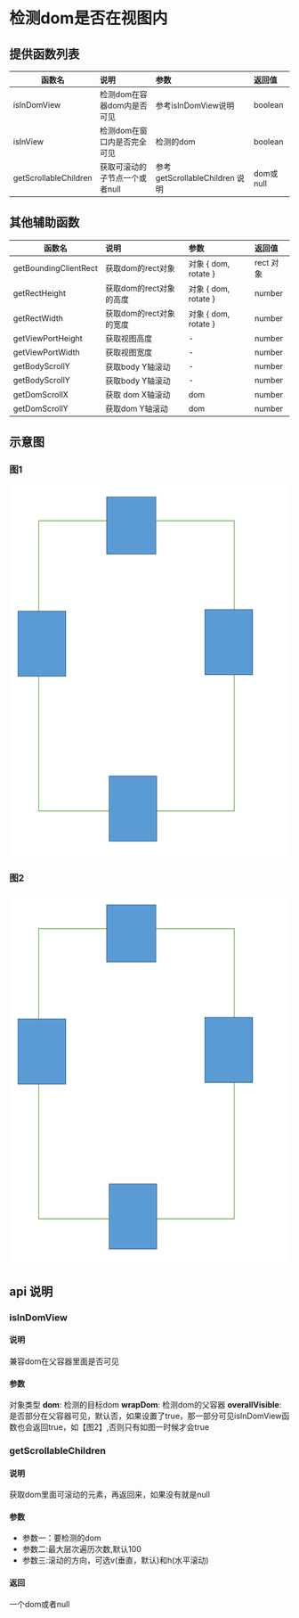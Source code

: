 # 检测dom是否在视图内

## 提供函数列表
| 函数名        | 说明    |  参数  | 返回值|
| --------     | :-----   | :----|:----|
| isInDomView   | 检测dom在容器dom内是否可见      |   参考isInDomView说明   | boolean|
| isInView        | 检测dom在窗口内是否完全可见    |   检测的dom   | boolean|
| getScrollableChildren |获取可滚动的子节点一个或者null |参考 getScrollableChildren 说明|dom或null|

## 其他辅助函数
| 函数名        | 说明    |  参数  |返回值|
| --------     | :-----   | :---- |:----|
| getBoundingClientRect   |   获取dom的rect对象    | 对象  { dom, rotate }   | rect 对象|
| getRectHeight        |   获取dom的rect对象的高度  |  对象 { dom, rotate }    | number|
| getRectWidth        |   获取dom的rect对象的宽度  |  对象  { dom, rotate }   |number|
| getViewPortHeight        | 获取视图高度    |   -   |number|
| getViewPortWidth        |   获取视图宽度  |    -  |number|
| getBodyScrollY        |   获取body Y轴滚动  |   -   |number|
| getBodyScrollY        |   获取body Y轴滚动  |   -   |number|
| getDomScrollX        |   获取 dom X轴滚动  |    dom  |number|
| getDomScrollY        |  获取dom Y轴滚动   |   dom   |number|


## 示意图

### 图1
![图一](./imgs/img1.png)
### 图2
![图一](./imgs/img1.png)

## api 说明
### isInDomView
#### 说明
兼容dom在父容器里面是否可见
#### 参数
对象类型
**dom**: 检测的目标dom
**wrapDom**: 检测dom的父容器
**overallVisible**: 是否部分在父容器可见，默认否，如果设置了true，那一部分可见isInDomView函数也会返回true，如【图2】,否则只有如图一时候才会true

### getScrollableChildren
#### 说明
获取dom里面可滚动的元素，再返回来，如果没有就是null

#### 参数
* 参数一：要检测的dom
* 参数二:最大层次遍历次数,默认100
* 参数三:滚动的方向，可选v(垂直，默认)和h(水平滚动)

#### 返回
一个dom或者null






